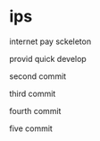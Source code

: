 # ips
internet pay sckeleton

provid quick develop

second commit

third commit

fourth commit

five commit